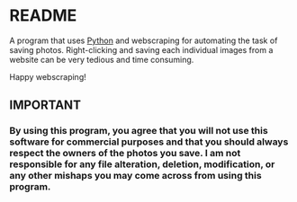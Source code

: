 # README

A program that uses <a href = "https://www.python.org/" target = "_blank">Python</a> and webscraping for automating the task of saving photos.
Right-clicking and saving each individual images from a website can be very tedious and time consuming. 

Happy webscraping!

<h2>IMPORTANT</h2>
<h3>By using this program, you agree that you will not use this software for commercial purposes and that you should always respect the owners of the photos you save. I am not responsible for any file alteration, deletion, modification, or any other mishaps you may come across from using this program.</h3>
